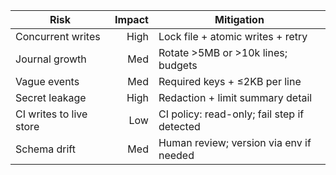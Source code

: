 | Risk | Impact | Mitigation |
|---|---:|---|
| Concurrent writes | High | Lock file + atomic writes + retry |
| Journal growth | Med | Rotate >5MB or >10k lines; budgets |
| Vague events | Med | Required keys + ≤2KB per line |
| Secret leakage | High | Redaction + limit summary detail |
| CI writes to live store | Low | CI policy: read-only; fail step if detected |
| Schema drift | Med | Human review; version via env if needed |

